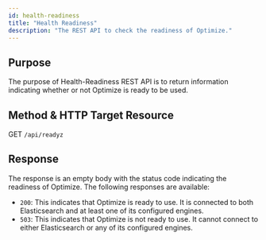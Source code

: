 ```yaml
---
id: health-readiness
title: "Health Readiness"
description: "The REST API to check the readiness of Optimize."
---
```


## Purpose

The purpose of Health-Readiness REST API is to return information indicating whether or not Optimize is ready to be used.

## Method & HTTP Target Resource

GET `/api/readyz`

## Response

The response is an empty body with the status code indicating the readiness of Optimize. The following responses are available:

- `200`: This indicates that Optimize is ready to use. It is connected to both Elasticsearch and at least one of its configured engines.
- `503`: This indicates that Optimize is not ready to use. It cannot connect to either Elasticsearch or any of its configured engines.